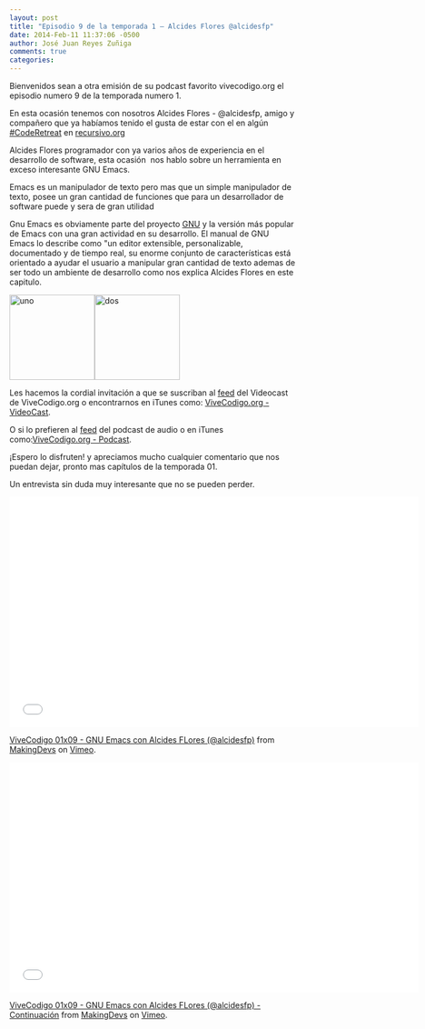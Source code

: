 ```yaml
---
layout: post
title: "Episodio 9 de la temporada 1 – Alcides Flores @alcidesfp"
date: 2014-Feb-11 11:37:06 -0500
author: José Juan Reyes Zuñiga
comments: true
categories: 
---
```


Bienvenidos sean a otra emisión de su podcast favorito vivecodigo.org el episodio numero 9 de la temporada numero 1.

En esta ocasión tenemos con nosotros Alcides Flores - @alcidesfp, amigo y compañero que ya habíamos tenido el gusta de estar con el en algún <a href="http://recursivo.org/?p=102">#CodeRetreat</a> en <a href="http://recursivo.org/">recursivo.org</a>

Alcides Flores programador con ya varios años de experiencia en el desarrollo de software, esta ocasión  nos hablo sobre un herramienta en exceso interesante GNU Emacs.

Emacs es un manipulador de texto pero mas que un simple manipulador de texto, posee un gran cantidad de funciones que para un desarrollador de software puede y sera de gran utilidad

Gnu Emacs es obviamente parte del proyecto <a title="GNU" href="http://www.gnu.org/">GNU</a> y la versión más popular de Emacs con una gran actividad en su desarrollo. El manual de GNU Emacs lo describe como "un editor extensible, personalizable, documentado y de tiempo real, su enorme conjunto de características está orientado a ayudar el usuario a manipular gran cantidad de texto ademas de ser todo un ambiente de desarrollo como nos explica Alcides Flores en este capitulo.
<!--more-->

<img class="alignleft size-thumbnail wp-image-537" alt="uno" src="http://vivecodigo.org/wp-content/uploads/uno-150x150.jpg" width="150" height="150" /><img class="alignleft size-thumbnail wp-image-535" alt="dos" src="http://vivecodigo.org/wp-content/uploads/dos-150x150.jpg" width="150" height="150" />

Les hacemos la cordial invitación a que se suscriban al <a href="http://vivecodigo.org/feed.xml">feed</a> del Videocast de ViveCodigo.org o encontrarnos en iTunes como: <a href="https://itunes.apple.com/ca/podcast/vivecodigo.org-videocast/id685052596">ViveCodigo.org - VideoCast</a>.

O si lo prefieren al <a href="http://media.vivecodigo.org.s3.amazonaws.com/podcast-audio/feed.xml">feed</a> del podcast de audio o en iTunes como:<a href="https://itunes.apple.com/mz/podcast/vivecodigo.org-podcast/id722889939">ViveCodigo.org - Podcast</a>.

<!--more-->¡Espero lo disfruten! y apreciamos mucho cualquier comentario que nos puedan dejar, pronto mas capítulos de la temporada 01.

Un entrevista sin duda muy interesante que no se pueden perder.

<iframe src="//player.vimeo.com/video/86336678" width="720" height="405" frameborder="0" webkitallowfullscreen mozallowfullscreen allowfullscreen></iframe> <p><a href="http://vimeo.com/86336678">ViveCodigo 01x09 - GNU Emacs con Alcides FLores (@alcidesfp)</a> from <a href="http://vimeo.com/makingdevs">MakingDevs</a> on <a href="https://vimeo.com">Vimeo</a>.</p>

<iframe src="//player.vimeo.com/video/86362811" width="720" height="405" frameborder="0" webkitallowfullscreen mozallowfullscreen allowfullscreen></iframe> <p><a href="http://vimeo.com/86362811">ViveCodigo 01x09 - GNU Emacs con Alcides FLores (@alcidesfp) - Continuación</a> from <a href="http://vimeo.com/makingdevs">MakingDevs</a> on <a href="https://vimeo.com">Vimeo</a>.</p>

